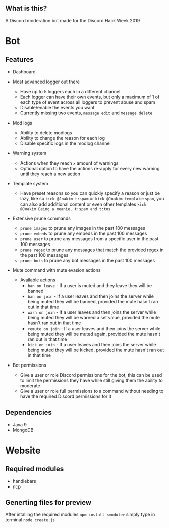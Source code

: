 ## What is this?
A Discord moderation bot made for the Discord Hack Week 2019

# Bot

## Features

* Dashboard

* Most advanced logger out there
  * Have up to 5 loggers each in a different channel
  * Each logger can have their own events, but only a maximum of 1 of each type of event across all loggers to prevent abuse and spam
  * Disable/enable the events you want
  * Currently missing two events, `message edit` and `message delete`

* Mod logs
  * Ability to delete modlogs
  * Ability to change the reason for each log
  * Disable specific logs in the modlog channel
  
* Warning system
  * Actions when they reach `x` amount of warnings
  * Optional option to have the actions re-apply for every new warning until they reach a new action

* Template system
  * Have preset reasons so you can quickly specify a reason or just be lazy, like so `kick @Joakim t:spam` or `kick @Joakim template:spam`, you can also add additional content or even other templates `kick @Joakim Being a meanie, t:spam and t:tos` 

* Extensive prune commands
  * `prune images` to prune any images in the past 100 messages
  * `prune embeds` to prune any embeds in the past 100 messages
  * `prune user` to prune any messages from a specific user in the past 100 messages
  * `prune regex` to prune any messages that match the provided regex in the past 100 messages
  * `prune bots` to prune any bot messages in the past 100 messages
  
* Mute command with mute evasion actions
  * Available actions
    * `ban on leave` - If a user is muted and they leave they will be banned
    * `ban on join` - If a user leaves and then joins the server while being muted they will be banned, provided the mute hasn't ran out in that time
    * `warn on join` - If a user leaves and then joins the server while being muted they will be warned a set value, provided the mute hasn't ran out in that time
    * `remute on join` - If a user leaves and then joins the server while being muted they will be muted again, provided the mute hasn't ran out in that time
    * `kick on join` - If a user leaves and then joins the server while being muted they will be kicked, provided the mute hasn't ran out in that time

* Bot permissions
  * Give a user or role Discord permissions for the bot, this can be used to limit the permissions they have while still giving them the ability to moderate
  * Give a user or role full permissions to a command without needing to have the required Discord permissions for it

## Dependencies

* Java 9
* MongoDB

# Website

## Required modules
- handlebars
- ncp

## Generting files for preview
After intalling the required modules `npm install <module>` simply type in terminal `node create.js`
